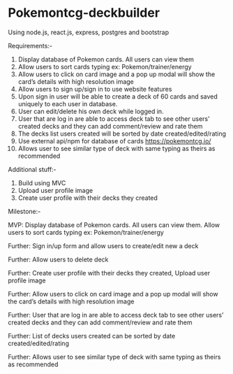 # Pokemontcg-deckbuilder
Using node.js, react.js, express, postgres and bootstrap

Requirements:-
1. Display database of Pokemon cards. All users can view them
2. Allow users to sort cards typing ex: Pokemon/trainer/energy
3. Allow users to click on card image and a pop up modal will show the card’s details with high resolution image
4. Allow users to sign up/sign in to use website features
5. Upon sign in user will be able to create a deck of 60 cards and saved uniquely to each user in database.
6. User can edit/delete his own deck while logged in.
7. User that are log in are able to access deck tab to see other users’ created decks and they can add comment/review and rate them
8. The decks list users created will be sorted by date created/edited/rating
9. Use external api/npm for database of cards https://pokemontcg.io/
10. Allows user to see similar type of deck with same typing as theirs as recommended

Additional stuff:-
1. Build using MVC
2. Upload user profile image
3. Create user profile with their decks they created

Milestone:-

MVP: Display database of Pokemon cards. All users can view them. Allow users to sort cards typing ex: Pokemon/trainer/energy

Further: Sign in/up form and allow users to create/edit new a deck

Further: Allow users to delete deck

Further: Create user profile with their decks they created, Upload user profile image

Further: Allow users to click on card image and a pop up modal will show the card’s details with high resolution image

Further: User that are log in are able to access deck tab to see other users’ created decks and they can add comment/review and rate them

Further: List of decks users created can be sorted by date created/edited/rating

Further: Allows user to see similar type of deck with same typing as theirs as recommended
